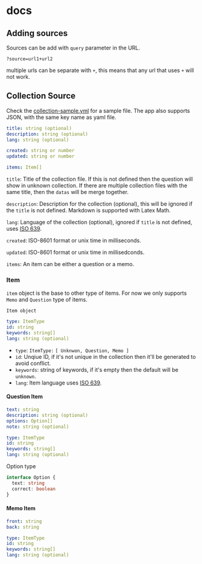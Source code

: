 # docs

## Adding sources

Sources can be add with `query` parameter in the URL.

```
?source=url1+url2
```

multiple urls can be separate with `+`, this means that any url that uses `+` will not work.

## Collection Source

Check the [collection-sample.yml](./collection-sample.yml) for a sample file. The app also supports JSON, with the same key name as yaml file.

```yml
title: string (optional)
description: string (optional)
lang: string (optional)

created: string or number
updated: string or number

items: Item[]
```

`title`: Title of the collection file. If this is not defined then the question will show in unknown collection. If there are multiple collection files with the same title, then the `datas` will be merge together.

`description`: Description for the collection (optional), this will be ignored if the `title` is not defined. Markdown is supported with Latex Math.

`lang`: Language of the collection (optional), ignored if `title` is not defined, uses [ISO 639](https://en.wikipedia.org/wiki/List_of_ISO_639-1_codes).

`created`: ISO-8601 format or unix time in milliseconds.

`updated`: ISO-8601 format or unix time in millisedconds.

`items`: An item can be either a question or a memo.

### Item

`item` object is the base to other type of items. For now we only supports `Memo` and `Question` type of items.

`Item object`

```yml
type: ItemType
id: string
keywords: string[]
lang: string (optional)
```

 - `type`: `ItemType:` `[ Unknwon, Question, Memo ]`
 - `id`: Unqiue ID, if it's not unique in the collection then it'll be generated to avoid conflict.
 - `keywords`: string of keywords, if it's empty then the default will be `unknown`.
 - `lang`: Item language uses [ISO 639](https://en.wikipedia.org/wiki/List_of_ISO_639-1_codes).

#### Question Item

```yml
text: string
description: string (optional)
options: Option[]
note: string (optional)

type: ItemType
id: string
keywords: string[]
lang: string (optional)
```

Option type

```ts
interface Option {
  text: string
  correct: boolean
}
```

#### Memo Item

```yml
front: string
back: string

type: ItemType
id: string
keywords: string[]
lang: string (optional)
```
